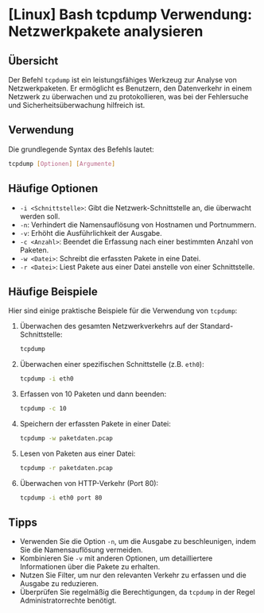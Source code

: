 # [Linux] Bash tcpdump Verwendung: Netzwerkpakete analysieren

## Übersicht
Der Befehl `tcpdump` ist ein leistungsfähiges Werkzeug zur Analyse von Netzwerkpaketen. Er ermöglicht es Benutzern, den Datenverkehr in einem Netzwerk zu überwachen und zu protokollieren, was bei der Fehlersuche und Sicherheitsüberwachung hilfreich ist.

## Verwendung
Die grundlegende Syntax des Befehls lautet:

```bash
tcpdump [Optionen] [Argumente]
```

## Häufige Optionen
- `-i <Schnittstelle>`: Gibt die Netzwerk-Schnittstelle an, die überwacht werden soll.
- `-n`: Verhindert die Namensauflösung von Hostnamen und Portnummern.
- `-v`: Erhöht die Ausführlichkeit der Ausgabe.
- `-c <Anzahl>`: Beendet die Erfassung nach einer bestimmten Anzahl von Paketen.
- `-w <Datei>`: Schreibt die erfassten Pakete in eine Datei.
- `-r <Datei>`: Liest Pakete aus einer Datei anstelle von einer Schnittstelle.

## Häufige Beispiele
Hier sind einige praktische Beispiele für die Verwendung von `tcpdump`:

1. Überwachen des gesamten Netzwerkverkehrs auf der Standard-Schnittstelle:
   ```bash
   tcpdump
   ```

2. Überwachen einer spezifischen Schnittstelle (z.B. `eth0`):
   ```bash
   tcpdump -i eth0
   ```

3. Erfassen von 10 Paketen und dann beenden:
   ```bash
   tcpdump -c 10
   ```

4. Speichern der erfassten Pakete in einer Datei:
   ```bash
   tcpdump -w paketdaten.pcap
   ```

5. Lesen von Paketen aus einer Datei:
   ```bash
   tcpdump -r paketdaten.pcap
   ```

6. Überwachen von HTTP-Verkehr (Port 80):
   ```bash
   tcpdump -i eth0 port 80
   ```

## Tipps
- Verwenden Sie die Option `-n`, um die Ausgabe zu beschleunigen, indem Sie die Namensauflösung vermeiden.
- Kombinieren Sie `-v` mit anderen Optionen, um detailliertere Informationen über die Pakete zu erhalten.
- Nutzen Sie Filter, um nur den relevanten Verkehr zu erfassen und die Ausgabe zu reduzieren.
- Überprüfen Sie regelmäßig die Berechtigungen, da `tcpdump` in der Regel Administratorrechte benötigt.